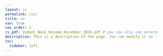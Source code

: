 ```yaml
---
layout: cv
permalink: /cv/
title: cv
nav: true
nav_order: 5
cv_pdf: Vedant_Naik_Resume_December_2024.pdf # you can also use external links here
description: This is a description of the page. You can modify it in '_pages/cv.md'. You can also change or remove the top pdf download button.
toc:
  sidebar: left
---
```

